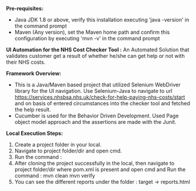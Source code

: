 ****Pre-requisites:****
- Java JDK 1.8 or above, verify this installation executing 'java -version' in the command prompt
- Maven (Any version), set the Maven home path and confirm this configuration by executing 'mvn -v' in the command prompt

****UI Automation for the NHS Cost Checker Tool :****
An Automated Solution that validates customer get a result of whether he/she can get help or not with their NHS costs.

****Framework Overview:****
- This is a Java/Maven based project that utilized Selenium WebDriver library for the UI navigation. Use Selenium-Java to navigate to url https://services.nhsbsa.nhs.uk/check-for-help-paying-nhs-costs/start and on basis of entered circumstances into the checker tool and fetched the help result.
- Cucumber is used for the Behavior Driven Development. Used Page object model approach and the assertions are made with the Junit.

****Local Execution Steps:****
1. Create a project folder in your local.
2. Navigate to project folder/dir and open cmd.
3. Run the command : 
4. After cloning the project successfully in the local, then navigate to project folder/dir where pom.xml is present and open cmd and Run the command :
mvn clean
mvn verify
5. You can see the different reports under the folder :
target -> reports.html
